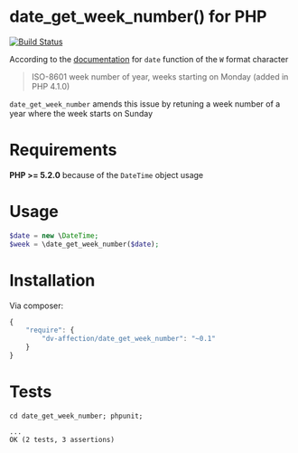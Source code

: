 # date_get_week_number() for PHP

[![Build Status](https://api.travis-ci.org/dVaffection/date_get_week_number.png)](https://travis-ci.org/dVaffection/date_get_week_number)

According to the [documentation](http://php.net/manual/en/function.date.php) for `date` function of the `W` format character
> ISO-8601 week number of year, weeks starting on Monday (added in PHP 4.1.0)

`date_get_week_number` amends this issue by retuning a week number of a year where the week starts on Sunday

# Requirements
**PHP >= 5.2.0** because of the `DateTime` object usage

# Usage

```php
$date = new \DateTime;
$week = \date_get_week_number($date);
```

# Installation

Via composer: 
```javascript
{
    "require": {
        "dv-affection/date_get_week_number": "~0.1"
    }
}
```

# Tests

```
cd date_get_week_number; phpunit;

...
OK (2 tests, 3 assertions)
```

